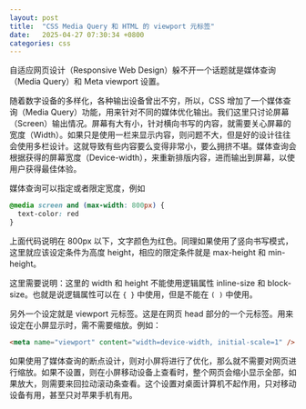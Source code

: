 ```yaml
---
layout: post
title:  "CSS Media Query 和 HTML 的 viewport 元标签"
date:   2025-04-27 07:30:34 +0800
categories: css
---
```


自适应网页设计（Responsive Web Design）躲不开一个话题就是媒体查询（Media Query）和 Meta viewport 设置。

随着数字设备的多样化，各种输出设备曾出不穷，所以，CSS 增加了一个媒体查询（Media Query）功能，用来针对不同的媒体优化输出。我们这里只讨论屏幕（Screen）输出情况。屏幕有大有小，针对横向书写的内容，就需要关心屏幕的宽度（Width）。如果只是使用一栏来显示内容，则问题不大，但是好的设计往往会使用多栏设计。这就导致有些内容要么变得非常小，要么拥挤不堪。媒体查询会根据获得的屏幕宽度（Device-width），来重新排版内容，进而输出到屏幕，以使用户获得最佳体验。

媒体查询可以指定或者限定宽度，例如

~~~ css
@media screen and (max-width: 800px) {
  text-color: red
}
~~~

上面代码说明在 800px 以下，文字颜色为红色。同理如果使用了竖向书写模式，这里就应该设定条件为高度 height，相应的限定条件就是 max-height 和 min-height。

这里需要说明：这里的 width 和 height 不能使用逻辑属性 inline-size 和 block-size。也就是说逻辑属性可以在 `{ }` 中使用，但是不能在 `( )` 中使用。

另外一个设定就是 viewport 元标签。这是在网页 head 部分的一个元标签。用来设定在小屏显示时，需不需要缩放。例如：

~~~ html
<meta name="viewport" content="width=device-width, initial-scale=1" />
~~~

如果使用了媒体查询的断点设计，则对小屏将进行了优化，那么就不需要对网页进行缩放。如果不设置，则在小屏移动设备上查看时，整个网页会缩小显示全部，如果放大，则需要来回拉动滚动条查看。这个设置对桌面计算机不起作用，只对移动设备有用，甚至只对苹果手机有用。
